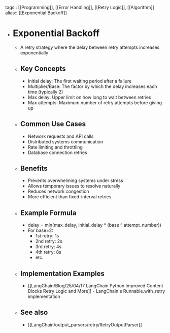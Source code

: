 tags:: [[Programming]], [[Error Handling]], [[Retry Logic]], [[Algorithm]]
alias:: [[Exponential Backoff]]

- # Exponential Backoff
	- A retry strategy where the delay between retry attempts increases exponentially
	- ## Key Concepts
		- Initial delay: The first waiting period after a failure
		- Multiplier/Base: The factor by which the delay increases each time (typically 2)
		- Max delay: Upper limit on how long to wait between retries
		- Max attempts: Maximum number of retry attempts before giving up
	- ## Common Use Cases
		- Network requests and API calls
		- Distributed systems communication
		- Rate limiting and throttling
		- Database connection retries
	- ## Benefits
		- Prevents overwhelming systems under stress
		- Allows temporary issues to resolve naturally
		- Reduces network congestion
		- More efficient than fixed-interval retries
	- ## Example Formula
		- delay = min(max_delay, initial_delay * (base ^ attempt_number))
		- For base=2:
			- 1st retry: 1s
			- 2nd retry: 2s
			- 3rd retry: 4s
			- 4th retry: 8s
			- etc.
	- ## Implementation Examples
		- [[LangChain/Blog/25/04/17 LangChain Python Improved Content Blocks Retry Logic and More]] - LangChain's Runnable.with_retry implementation
	- ## See also
		- [[LangChain/output_parsers/retry/RetryOutputParser]]